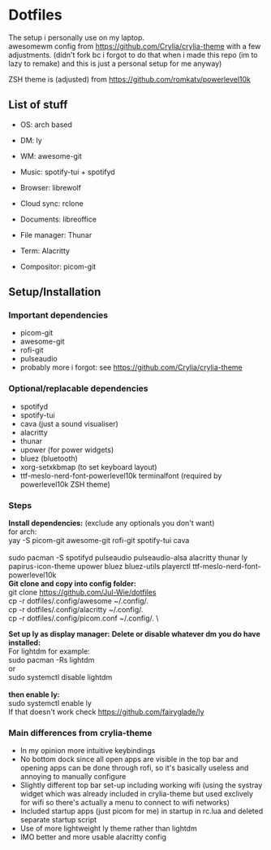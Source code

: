 # Dotfiles
The setup i personally use on my laptop. \
awesomewm config from https://github.com/Crylia/crylia-theme with a few adjustments. (didn't fork bc i forgot to do that when i made this repo (im to lazy to remake) and this is just a personal setup for me anyway)

ZSH theme is (adjusted) from https://github.com/romkatv/powerlevel10k

## List of stuff
- OS: arch based
- DM: ly
- WM: awesome-git
  
- Music: spotify-tui + spotifyd
- Browser: librewolf
- Cloud sync: rclone
- Documents: libreoffice
- File manager: Thunar
- Term: Alacritty
- Compositor: picom-git

## Setup/Installation
### Important dependencies
- picom-git
- awesome-git
- rofi-git
- pulseaudio
- probably more i forgot: see https://github.com/Crylia/crylia-theme
  
### Optional/replacable dependencies
- spotifyd
- spotify-tui
- cava (just a sound visualiser)
- alacritty
- thunar
- upower (for power widgets)
- bluez (bluetooth)
- xorg-setxkbmap (to set keyboard layout)
- ttf-meslo-nerd-font-powerlevel10k terminalfont (required by powerlevel10k ZSH theme)
  
### Steps
**Install dependencies:** (exclude any optionals you don't want)\
  for arch: \
  yay -S picom-git awesome-git rofi-git spotify-tui cava \
\
  sudo pacman -S spotifyd pulseaudio pulseaudio-alsa alacritty thunar ly papirus-icon-theme upower bluez bluez-utils playerctl ttf-meslo-nerd-font-powerlevel10k
\
**Git clone and copy into config folder:** \
  git clone https://github.com/Jul-Wie/dotfiles \
  cp -r dotfiles/.config/awesome ~/.config/. \
  cp -r dotfiles/.config/alacritty ~/.config/. \
  cp -r dotfiles/.config/picom.conf ~/.config/. \

**Set up ly as display manager:**
  **Delete or disable whatever dm you do have installed:** \
  For lightdm for example: \
  sudo pacman -Rs lightdm \
  or \
  sudo systemctl disable lightdm \
\
  **then enable ly:** \
  sudo systemctl enable ly \
If that doesn't work check https://github.com/fairyglade/ly
### Main differences from crylia-theme
- In my opinion more intuitive keybindings
- No bottom dock since all open apps are visible in the top bar and opening apps can be done through rofi, so it's basically useless and annoying to manually configure
- Slightly different top bar set-up including working wifi (using  the systray widget which was already included in crylia-theme but used exclively for wifi so there's actually a menu to connect to wifi networks)
- Included startup apps (just picom for me) in startup in rc.lua and deleted separate startup script
- Use of more lightweight ly theme rather than lightdm
- IMO better and more usable alacritty config
  
